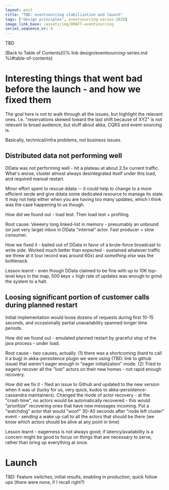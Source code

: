 ```yaml
---
layout: post
title: "TBD: eventsourcing stabilization and launch"
tags: ["design principles", eventsourcing-series-2020]
image_link_base: /assets/img/DRAFT-eventsourcing
series_sequence_nr: 4
---
```


TBD

[Back to Table of Contents]({% link design/eventsourcing-series.md %}#table-of-contents)

# Interesting things that went bad before the launch - and how we fixed them

The goal here is not to walk through all the issues, but highlight the relevant ones. I.e. "reservations skewed toward
the last shift because of XYZ" is not relevant to broad audience, but stuff about akka, CQRS and event-sourcing is.

Basically, technical/infra problems, not business issues.

## Distributed data not performing well

DData was not performing well - hit a plateau at about 2.5x current traffic. What's worse, cluster almost always 
desintegrated itself under this load, and required manual restart.

Minor effort spent to rescue ddata -- it could help to change to a more efficient serde and give ddata some
dedicated resource to manage its state. It may not help either when you are having too many updates, which I think
was the case happening to us though.

How did we found out - load test. Then load test + profiling. 

Root cause: Veeeery long linked-list in memory - presumably an unbound (or just very large) inbox in DData "internal" 
actor. Fast producer + slow consumer.

How we fixed it - bailed out of DData in favor of a brute-force broadcast to write side. Worked much better than 
expected - sustained whatever traffic we threw at it (our record was around 60x) and _something else_ was the 
bottleneck.


Lesson learnt - even though DData claimed to be fine with up to 10K top-level keys in the map, 500 keys + high rate of
updates was enough to grind the system to a halt.

## Loosing significant portion of customer calls during planned restart

Initial implementation would loose dozens of requests during first 10-15 seconds, and occasionally partial 
unavailability spanned longer time periods.

How did we found out - emulated planned restart by graceful stop of the java process - under load. 

Root cause - two causes, actually. (1) there was a shortcoming (hard to call it a bug) in akka-persistence plugin we 
were using (TBD: link to github issue) that weren't eager enough in "eager initialization" mode. (2) Tried to eagerly 
recover all the "lost" actors on their new homes - not rapid enough recovery.

How did we fix it - filed an issue to Github and updated to the new version when it was ut (lucky for us, very quick, 
kudos to akka-persistence-cassandra maintainers). Changed the mode of actor recovery - at the "crash time", 
no actors would be automatically recovered - this would "prioritize" recovering ones that have new messages incoming.
Put a "watchdog" actor that would "woof" 30-40 seconds after "node left cluster" event - sending a wake up call to all
the actors that should be there (we know which actors should be alive at any point in time)

Lesson learnt - eagerness is not always good; if latency/availability is a concern might be good to focus on things
that are necessary to serve, rather than bring up everything at once.

# Launch

TBD: Feature switches, initial results, enabling in production, quick follow ups (there were none, if I recall right?)